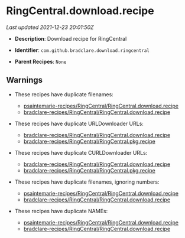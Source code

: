# RingCentral.download.recipe

_Last updated 2021-12-23 20:01:50Z_

- **Description**: Download recipe for RingCentral

- **Identifier**: `com.github.bradclare.download.ringcentral`

- **Parent Recipes**: `None`


## Warnings

- These recipes have duplicate filenames:
    - [psaintemarie-recipes/RingCentral/RingCentral.download.recipe](/autopkg-dupe-tracker/psaintemarie-recipes/RingCentral/RingCentral.download.recipe)
    - [bradclare-recipes/RingCentral/RingCentral.download.recipe](/autopkg-dupe-tracker/bradclare-recipes/RingCentral/RingCentral.download.recipe)

- These recipes have duplicate URLDownloader URLs:
    - [bradclare-recipes/RingCentral/RingCentral.download.recipe](/autopkg-dupe-tracker/bradclare-recipes/RingCentral/RingCentral.download.recipe)
    - [bradclare-recipes/RingCentral/RingCentral.pkg.recipe](/autopkg-dupe-tracker/bradclare-recipes/RingCentral/RingCentral.pkg.recipe)

- These recipes have duplicate CURLDownloader URLs:
    - [bradclare-recipes/RingCentral/RingCentral.download.recipe](/autopkg-dupe-tracker/bradclare-recipes/RingCentral/RingCentral.download.recipe)
    - [bradclare-recipes/RingCentral/RingCentral.pkg.recipe](/autopkg-dupe-tracker/bradclare-recipes/RingCentral/RingCentral.pkg.recipe)

- These recipes have duplicate filenames, ignoring numbers:
    - [psaintemarie-recipes/RingCentral/RingCentral.download.recipe](/autopkg-dupe-tracker/psaintemarie-recipes/RingCentral/RingCentral.download.recipe)
    - [bradclare-recipes/RingCentral/RingCentral.download.recipe](/autopkg-dupe-tracker/bradclare-recipes/RingCentral/RingCentral.download.recipe)

- These recipes have duplicate NAMEs:
    - [psaintemarie-recipes/RingCentral/RingCentral.download.recipe](/autopkg-dupe-tracker/psaintemarie-recipes/RingCentral/RingCentral.download.recipe)
    - [bradclare-recipes/RingCentral/RingCentral.download.recipe](/autopkg-dupe-tracker/bradclare-recipes/RingCentral/RingCentral.download.recipe)